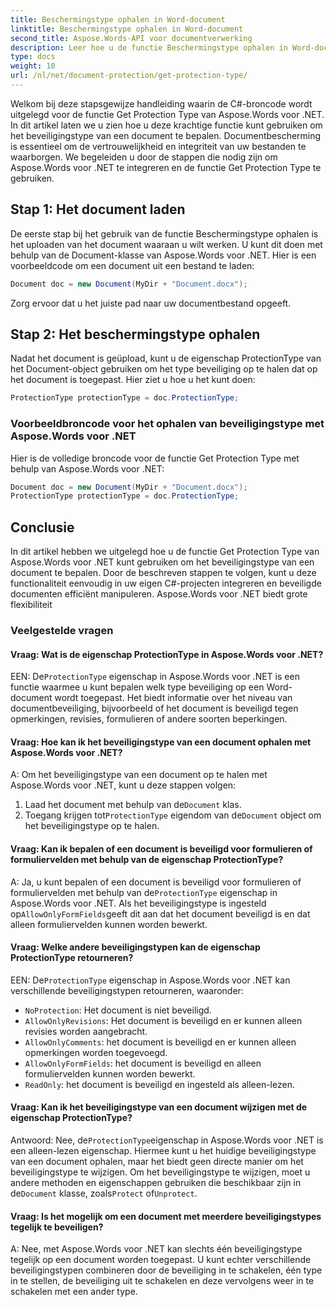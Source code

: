 ```yaml
---
title: Beschermingstype ophalen in Word-document
linktitle: Beschermingstype ophalen in Word-document
second_title: Aspose.Words-API voor documentverwerking
description: Leer hoe u de functie Beschermingstype ophalen in Word-document van Aspose.Words voor .NET gebruikt om het beschermingstype van een document te bepalen.
type: docs
weight: 10
url: /nl/net/document-protection/get-protection-type/
---
```

Welkom bij deze stapsgewijze handleiding waarin de C#-broncode wordt uitgelegd voor de functie Get Protection Type van Aspose.Words voor .NET. In dit artikel laten we u zien hoe u deze krachtige functie kunt gebruiken om het beveiligingstype van een document te bepalen. Documentbescherming is essentieel om de vertrouwelijkheid en integriteit van uw bestanden te waarborgen. We begeleiden u door de stappen die nodig zijn om Aspose.Words voor .NET te integreren en de functie Get Protection Type te gebruiken.

## Stap 1: Het document laden

De eerste stap bij het gebruik van de functie Beschermingstype ophalen is het uploaden van het document waaraan u wilt werken. U kunt dit doen met behulp van de Document-klasse van Aspose.Words voor .NET. Hier is een voorbeeldcode om een document uit een bestand te laden:

```csharp
Document doc = new Document(MyDir + "Document.docx");
```

Zorg ervoor dat u het juiste pad naar uw documentbestand opgeeft.

## Stap 2: Het beschermingstype ophalen

Nadat het document is geüpload, kunt u de eigenschap ProtectionType van het Document-object gebruiken om het type beveiliging op te halen dat op het document is toegepast. Hier ziet u hoe u het kunt doen:

```csharp
ProtectionType protectionType = doc.ProtectionType;
```

### Voorbeeldbroncode voor het ophalen van beveiligingstype met Aspose.Words voor .NET

Hier is de volledige broncode voor de functie Get Protection Type met behulp van Aspose.Words voor .NET:

```csharp
Document doc = new Document(MyDir + "Document.docx");
ProtectionType protectionType = doc.ProtectionType;
```

## Conclusie

In dit artikel hebben we uitgelegd hoe u de functie Get Protection Type van Aspose.Words voor .NET kunt gebruiken om het beveiligingstype van een document te bepalen. Door de beschreven stappen te volgen, kunt u deze functionaliteit eenvoudig in uw eigen C#-projecten integreren en beveiligde documenten efficiënt manipuleren. Aspose.Words voor .NET biedt grote flexibiliteit

### Veelgestelde vragen

#### Vraag: Wat is de eigenschap ProtectionType in Aspose.Words voor .NET?

 EEN: De`ProtectionType` eigenschap in Aspose.Words voor .NET is een functie waarmee u kunt bepalen welk type beveiliging op een Word-document wordt toegepast. Het biedt informatie over het niveau van documentbeveiliging, bijvoorbeeld of het document is beveiligd tegen opmerkingen, revisies, formulieren of andere soorten beperkingen.

#### Vraag: Hoe kan ik het beveiligingstype van een document ophalen met Aspose.Words voor .NET?

A: Om het beveiligingstype van een document op te halen met Aspose.Words voor .NET, kunt u deze stappen volgen:
1.  Laad het document met behulp van de`Document` klas.
2.  Toegang krijgen tot`ProtectionType` eigendom van de`Document` object om het beveiligingstype op te halen.

#### Vraag: Kan ik bepalen of een document is beveiligd voor formulieren of formuliervelden met behulp van de eigenschap ProtectionType?

 A: Ja, u kunt bepalen of een document is beveiligd voor formulieren of formuliervelden met behulp van de`ProtectionType` eigenschap in Aspose.Words voor .NET. Als het beveiligingstype is ingesteld op`AllowOnlyFormFields`geeft dit aan dat het document beveiligd is en dat alleen formuliervelden kunnen worden bewerkt.

#### Vraag: Welke andere beveiligingstypen kan de eigenschap ProtectionType retourneren?

 EEN: De`ProtectionType` eigenschap in Aspose.Words voor .NET kan verschillende beveiligingstypen retourneren, waaronder:
- `NoProtection`: Het document is niet beveiligd.
- `AllowOnlyRevisions`: Het document is beveiligd en er kunnen alleen revisies worden aangebracht.
- `AllowOnlyComments`: het document is beveiligd en er kunnen alleen opmerkingen worden toegevoegd.
- `AllowOnlyFormFields`: het document is beveiligd en alleen formuliervelden kunnen worden bewerkt.
- `ReadOnly`: het document is beveiligd en ingesteld als alleen-lezen.

#### Vraag: Kan ik het beveiligingstype van een document wijzigen met de eigenschap ProtectionType?

 Antwoord: Nee, de`ProtectionType`eigenschap in Aspose.Words voor .NET is een alleen-lezen eigenschap. Hiermee kunt u het huidige beveiligingstype van een document ophalen, maar het biedt geen directe manier om het beveiligingstype te wijzigen. Om het beveiligingstype te wijzigen, moet u andere methoden en eigenschappen gebruiken die beschikbaar zijn in de`Document` klasse, zoals`Protect` of`Unprotect`.

#### Vraag: Is het mogelijk om een document met meerdere beveiligingstypes tegelijk te beveiligen?

A: Nee, met Aspose.Words voor .NET kan slechts één beveiligingstype tegelijk op een document worden toegepast. U kunt echter verschillende beveiligingstypen combineren door de beveiliging in te schakelen, één type in te stellen, de beveiliging uit te schakelen en deze vervolgens weer in te schakelen met een ander type.

